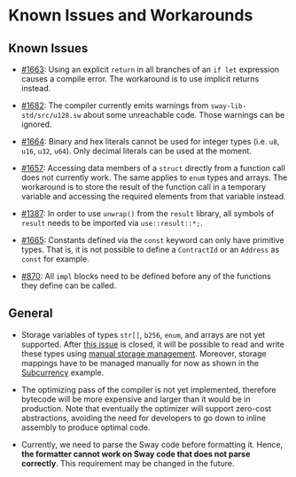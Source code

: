 # Known Issues and Workarounds

## Known Issues

* [#1663](https://github.com/FuelLabs/sway/issues/1663): Using an explicit `return` in all branches of an `if let` expression causes a compile error. The workaround is to use implicit returns instead.

* [#1682](https://github.com/FuelLabs/sway/issues/1682): The compiler currently emits warnings from `sway-lib-std/src/u128.sw` about some unreachable code. Those warnings can be ignored.

* [#1664](https://github.com/FuelLabs/sway/issues/1664): Binary and hex literals cannot be used for integer types (i.e. `u8`, `u16`, `u32`, `u64`). Only decimal literals can be used at the moment.

* [#1657](https://github.com/FuelLabs/sway/issues/1657): Accessing data members of a `struct` directly from a function call does not currently work. The same applies to `enum` types and arrays. The workaround is to store the result of the function call in a temporary variable and accessing the required elements from that variable instead.

* [#1387](https://github.com/FuelLabs/sway/issues/1387): In order to use `unwrap()` from the `result` library, all symbols of `result` needs to be imported via `use::result::*;`.

* [#1665](https://github.com/FuelLabs/sway/issues/1665): Constants defined via the `const` keyword can only have primitive types. That is, it is not possible to define a `ContractId` or an `Address` as `const` for example.

* [#870](https://github.com/FuelLabs/sway/issues/870): All `impl` blocks need to be defined before any of the functions they define can be called.

## General

* Storage variables of types `str[]`, `b256`, `enum`, and arrays are not yet supported. After [this issue](https://github.com/FuelLabs/sway/issues/1229) is closed, it will be possible to read and write these types using [manual storage management](../blockchain-development/storage.md#manual-storage-management). Moreover, storage mappings have to be managed manually for now as shown in the [Subcurrency](../examples/subcurrency.md) example.

* The optimizing pass of the compiler is not yet implemented, therefore bytecode will be more expensive and larger than it would be in production. Note that eventually the optimizer will support zero-cost abstractions, avoiding the need for developers to go down to inline assembly to produce optimal code.

* Currently, we need to parse the Sway code before formatting it. Hence, **the formatter cannot work on Sway code that does not parse correctly**. This requirement may be changed in the future.
